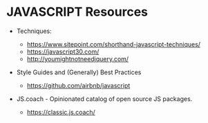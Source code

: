 # JAVASCRIPT Resources

* Techniques:
	* https://www.sitepoint.com/shorthand-javascript-techniques/
	* https://javascript30.com/
	* http://youmightnotneedjquery.com/

* Style Guides and (Generally) Best Practices

	* https://github.com/airbnb/javascript
  
* JS.coach - Opinionated catalog of open source JS packages.

  * https://classic.js.coach/

